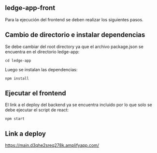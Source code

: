 ## ledge-app-front
Para la ejecución del frontend se deben realizar los siguientes pasos.
## Cambio de directorio e instalar dependencias
Se debe cambiar del root directory ya que el archivo package.json se encuentra en el directorio ledge-app:
```
cd ledge-app
```
Luego se instalan las dependencias:
```
npm install
```
## Ejecutar el frontend
El link a el deploy del backend ya se encuentra incluido por lo que solo se debe ejecutar el script de react:
```
npm start
```
## Link a deploy
https://main.d3qhe2sreq278k.amplifyapp.com/

